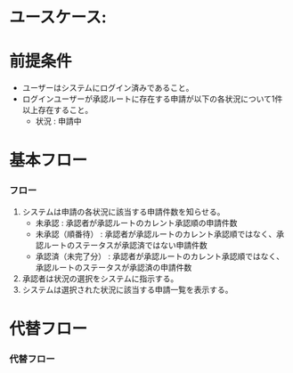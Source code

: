 # ユースケース: 

# 前提条件

- ユーザーはシステムにログイン済みであること。
- ログインユーザーが承認ルートに存在する申請が以下の各状況について1件以上存在すること。
    - 状況 : 申請中

# 基本フロー

### フロー

1. システムは申請の各状況に該当する申請件数を知らせる。
    - 未承認 : 承認者が承認ルートのカレント承認順の申請件数
    - 未承認（順番待） : 承認者が承認ルートのカレント承認順ではなく、承認ルートのステータスが承認済ではない申請件数
    - 承認済（未完了分） : 承認者が承認ルートのカレント承認順ではなく、承認ルートのステータスが承認済の申請件数
1. 承認者は状況の選択をシステムに指示する。
1. システムは選択された状況に該当する申請一覧を表示する。

# 代替フロー

### 代替フロー
